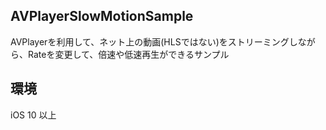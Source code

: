 ## AVPlayerSlowMotionSample

AVPlayerを利用して、ネット上の動画(HLSではない)をストリーミングしながら、Rateを変更して、倍速や低速再生ができるサンプル

## 環境
iOS 10 以上
